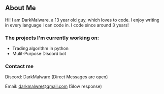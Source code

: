 ## About Me
Hi! I am DarkMalware, a 13 year old guy, which loves to code. I enjoy writing in every language I can code in. I code since around 3 years! 

### The projects I'm currently working on:
* Trading algorithm in python
* Mulit-Purpose Discord bot

### Contact me

Discord: DarkMalware (Direct Messages are open)

Email: darkmalwre@gmail.com (Slow response)
